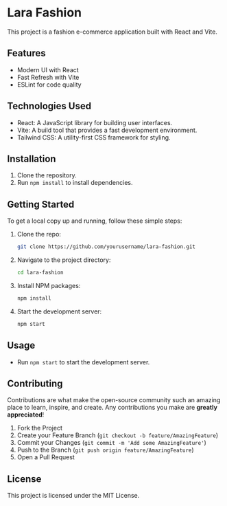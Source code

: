 # Lara Fashion

This project is a fashion e-commerce application built with React and Vite.

## Features
- Modern UI with React
- Fast Refresh with Vite
- ESLint for code quality

## Technologies Used
- React: A JavaScript library for building user interfaces.
- Vite: A build tool that provides a fast development environment.
- Tailwind CSS: A utility-first CSS framework for styling.

## Installation
1. Clone the repository.
2. Run `npm install` to install dependencies.

## Getting Started
To get a local copy up and running, follow these simple steps:

1. Clone the repo:
   ```bash
   git clone https://github.com/yourusername/lara-fashion.git
   ```
2. Navigate to the project directory:
   ```bash
   cd lara-fashion
   ```
3. Install NPM packages:
   ```bash
   npm install
   ```
4. Start the development server:
   ```bash
   npm start
   ```

## Usage
- Run `npm start` to start the development server.

## Contributing
Contributions are what make the open-source community such an amazing place to learn, inspire, and create. Any contributions you make are **greatly appreciated**!

1. Fork the Project
2. Create your Feature Branch (`git checkout -b feature/AmazingFeature`)
3. Commit your Changes (`git commit -m 'Add some AmazingFeature'`)
4. Push to the Branch (`git push origin feature/AmazingFeature`)
5. Open a Pull Request

## License
This project is licensed under the MIT License.
